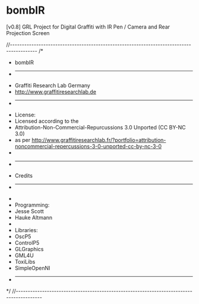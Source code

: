 bombIR
======

[v0.8] GRL Project for Digital Graffiti with IR Pen / Camera and Rear Projection Screen


//-----------------------------------------------------------------------------------------
/*
 * bombIR
 * ---------------------------------------------------------------------------
 * Graffiti Research Lab Germany
 * http://www.graffitiresearchlab.de
 * ----------------------------------------------------------------------------
 * License:
 * Licensed according to the 
 * Attribution-Non-Commercial-Repurcussions 3.0 Unported (CC BY-NC 3.0)
 * as per http://www.graffitiresearchlab.fr/?portfolio=attribution-noncommercial-repercussions-3-0-unported-cc-by-nc-3-0
 * 
 * ----------------------------------------------------------------------------
 * Credits
 * _______
 * 
 * Programming:  
 *   Jesse Scott
 *   Hauke Altmann
 * 
 * Libraries:
 *  OscP5
 *  ControlP5
 *  GLGraphics
 *  GML4U
 *  ToxiLibs
 *  SimpleOpenNI
 * ----------------------------------------------------------------------------
 */
//-----------------------------------------------------------------------------------------
